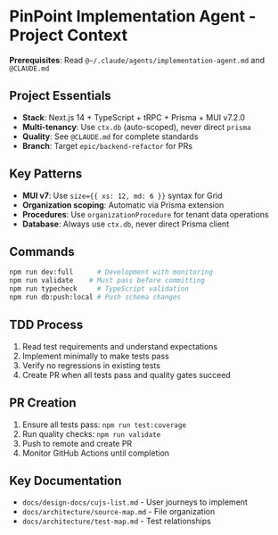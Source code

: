 # PinPoint Implementation Agent - Project Context

**Prerequisites**: Read `@~/.claude/agents/implementation-agent.md` and `@CLAUDE.md`

## Project Essentials

- **Stack**: Next.js 14 + TypeScript + tRPC + Prisma + MUI v7.2.0
- **Multi-tenancy**: Use `ctx.db` (auto-scoped), never direct `prisma`
- **Quality**: See `@CLAUDE.md` for complete standards
- **Branch**: Target `epic/backend-refactor` for PRs

## Key Patterns

- **MUI v7**: Use `size={{ xs: 12, md: 6 }}` syntax for Grid
- **Organization scoping**: Automatic via Prisma extension
- **Procedures**: Use `organizationProcedure` for tenant data operations
- **Database**: Always use `ctx.db`, never direct Prisma client

## Commands

```bash
npm run dev:full      # Development with monitoring
npm run validate    # Must pass before committing
npm run typecheck     # TypeScript validation
npm run db:push:local # Push schema changes
```

## TDD Process

1. Read test requirements and understand expectations
2. Implement minimally to make tests pass
3. Verify no regressions in existing tests
4. Create PR when all tests pass and quality gates succeed

## PR Creation

1. Ensure all tests pass: `npm run test:coverage`
2. Run quality checks: `npm run validate`
3. Push to remote and create PR
4. Monitor GitHub Actions until completion

## Key Documentation

- `docs/design-docs/cujs-list.md` - User journeys to implement
- `docs/architecture/source-map.md` - File organization
- `docs/architecture/test-map.md` - Test relationships
